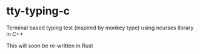 # tty-typing-c

Terminal based typing test (inspired by monkey type) using ncurses library in C++

This will soon be re-written in Rust 
